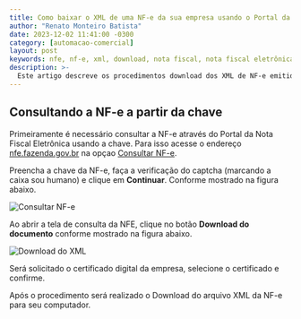 ```yaml
---
title: Como baixar o XML de uma NF-e da sua empresa usando o Portal da Nota Etelrônica
author: "Renato Monteiro Batista"
date: 2023-12-02 11:41:00 -0300
category: [automacao-comercial]
layout: post
keywords: nfe, nf-e, xml, download, nota fiscal, nota fiscal eletrônica, portal, fazenda, baixar xml, certificado digital
description: >-
  Este artigo descreve os procedimentos download dos XML de NF-e emitidas para sua empresa usando o Portal da Nota Fiscal Eletrônica.
---
```


## Consultando a NF-e a partir da chave

Primeiramente é necessário consultar a NF-e através do Portal da Nota Fiscal Eletrônica usando a chave. Para isso acesse o endereço [nfe.fazenda.gov.br](https://www.nfe.fazenda.gov.br/portal/consultaRecaptcha.aspx?tipoConsulta=resumo&tipoConteudo=7PhJ+gAVw2g=) na opçao [Consultar NF-e](https://www.nfe.fazenda.gov.br/portal/consultaRecaptcha.aspx?tipoConsulta=resumo&tipoConteudo=7PhJ+gAVw2g=).

Preencha a chave da NF-e, faça a verificação do captcha (marcando a caixa sou humano) e clique em **Continuar**. Conforme mostrado na figura abaixo.

![Consultar NF-e]({{site.img}}portal-nfe-consulta-chave.png)

Ao abrir a tela de consulta da NFE, clique no botão **Download do documento** conforme mostrado na figura abaixo.

![Download do XML]({{site.img}}portal-nfe-opcao-download.png)

Será solicitado o certificado digital da empresa, selecione o certificado e confirme.

Após o procedimento será realizado o Download do arquivo XML da NF-e para seu computador.